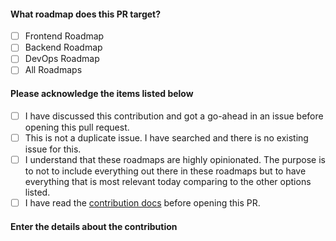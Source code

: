 #### What roadmap does this PR target?

- [ ] Frontend Roadmap
- [ ] Backend Roadmap
- [ ] DevOps Roadmap
- [ ] All Roadmaps

#### Please acknowledge the items listed below

- [ ] I have discussed this contribution and got a go-ahead in an issue before opening this pull request.
- [ ] This is not a duplicate issue. I have searched and there is no existing issue for this.
- [ ] I understand that these roadmaps are highly opinionated. The purpose is to not to include everything out there in these roadmaps but to have everything that is most relevant today comparing to the other options listed.
- [ ] I have read the [contribution docs](../contributing.md) before opening this PR.

#### Enter the details about the contribution

<!-- Enter the details here -->